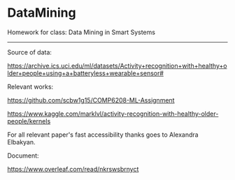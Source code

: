 # DataMining
Homework for class: Data Mining in Smart Systems

---

Source of data:

https://archive.ics.uci.edu/ml/datasets/Activity+recognition+with+healthy+older+people+using+a+batteryless+wearable+sensor#

Relevant works:

https://github.com/scbw1g15/COMP6208-ML-Assignment

https://www.kaggle.com/marklvl/activity-recognition-with-healthy-older-people/kernels

For all relevant paper's fast accessibility thanks goes to Alexandra Elbakyan.

Document:

https://www.overleaf.com/read/nkrswsbrnyct

